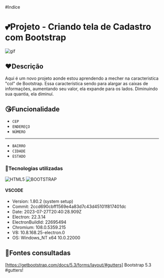 #Indíce

# 💕Projeto - Criando tela de Cadastro com Bootstrap

![gif](gif_endereço.gif)

## ❤️Descrição

Aqui é um novo projeto aonde estou aprendendo a mecher na caracteristica "col" de Bootstrap.
Essa característica sendo para alargar as caixas de informações, aumentando seu valor, ela expande para os lados.  Diminuindo sua quantia, ela diminuí.

## 😘Funcionalidade

- `CEP`  
- `ENDEREÇO`  
- `NÚMERO`  
---  
- `BAIRRO`  
- `CIDADE`  
- `ESTADO`  

### 💖Tecnologias utilizadas
![HTML5](https://img.shields.io/badge/html5-%23E34F26.svg?style=for-the-badge&logo=html5&logoColor=white)
![BOOTSTRAP](https://img.shields.io/badge/bootstrap-%23563D7C.svg?style=for-the-badge&logo=bootstrap&logoColor=white)
#### VSCODE
- Version: 1.80.2 (system setup)  
- Commit: 2ccd690cbff1569e4a83d7c43d45101f817401dc  
- Date: 2023-07-27T20:40:28.909Z  
- Electron: 22.3.14  
- ElectronBuildId: 22695494  
- Chromium: 108.0.5359.215   
- V8: 10.8.168.25-electron.0  
- OS: Windows_NT x64 10.0.22000  
## 🥰Fontes consultadas
[https://getbootstrap.com/docs/5.3/forms/layout/#gutters] Bootstrap 5.3 #gutters!